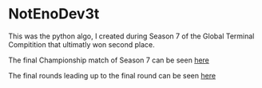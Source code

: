 # NotEnoDev3t

This was the python algo, I created during Season 7 of the Global Terminal Compitition that ultimatly won second place.

The final Championship match of Season 7 can be seen <a href="https://terminal.c1games.com/watch/7505015">here</a>

The final rounds leading up to the final round can be seen <a href="https://terminal.c1games.com/competitions/254">here</a>
